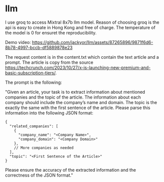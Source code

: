 # llm
I use groq to access Mixtral 8x7b llm model. Reason of choosing groq is the api is easy to create in Hong Kong and free of charge. The temperature of the model is 0 for ensuret the reproducibility.

Demo video: https://github.com/jackyor/llm/assets/87265896/9871f6d6-8b78-4997-bccb-df5889878e23

The request content is in the content.txt which contain the text article and a prompt. The article is copy from the source https://techcrunch.com/2023/10/27/x-is-launching-new-premium-and-basic-subscription-tiers/. 

The prompt is the following:

"Given an article, your task is to extract information about mentioned companies and the topic of the article. The information about each company should include the company’s name and domain. The topic is the exactly the same with the first sentence of the article. Please parse this information into the following JSON format: 

```
{
  "related_companies": [
    {
      "company_name": "<Company Name>",
      "company_domain": "<Company Domain>"
    },
    // More companies as needed
  ],
  "topic": "<First Sentence of the Article>"
}
```
Please ensure the accuracy of the extracted information and the correctness of the JSON format."

